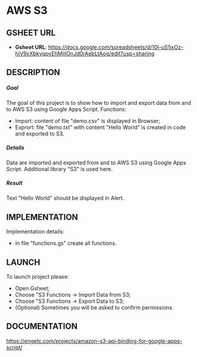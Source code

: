 AWS S3
======


GSHEET URL
----------

* **Gsheet URL**: https://docs.google.com/spreadsheets/d/10I-uS1ixOz-hiV9xXbkyqpvEhMjilOnJd0rAebLtAog/edit?usp=sharing


DESCRIPTION
-----------

##### Goal
The goal of this project is to show how to import and export data from and to AWS S3 using Google Apps Script. Functions:
- Import: content of file "demo.csv" is displayed in Browser;
- Exprort: file "demo.txt" with content "Hello World" is created in code and exported to S3. 

##### Details
Data are imported and exported from and to AWS S3 using Google Apps Script. Additional library "S3" is used here.

##### Result 
Text "Hello World" should be displayed in Alert.


IMPLEMENTATION
--------------

Implementation details:
* In file "functions.gs" create all functions.
  

LAUNCH
------

To launch project please:
* Open Gsheet;
* Choose "S3 Functions -> Import Data from S3;
* Choose "S3 Functions -> Export Data to S3;
* (Optional) Sometimes you will be asked to confirm permissions.


DOCUMENTATION
-------------

https://engetc.com/projects/amazon-s3-api-binding-for-google-apps-script/